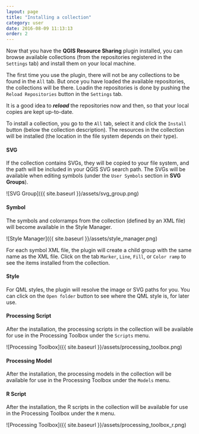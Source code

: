 ```yaml
---
layout: page
title: "Installing a collection"
category: user
date: 2016-08-09 11:13:13
order: 2
---
```

Now that you have the **QGIS Resource Sharing** plugin installed,
you can browse available collections (from the repositories
registered in the ```Settings``` tab) and install them on your
local machine.

The first time you use the plugin, there will not be any
collections to be found in the ``All`` tab.
But once you have loaded the available repositories, the
collections will be there.
Loadin the repositories is done by pushing the
``Reload Repositories`` button in the ``Settings`` tab.

It is a good idea to ***reload*** the repositories now and then,
so that your local copies are kept up-to-date.

To install a collection, you go to the ``All`` tab, select it
and click the ```Install``` button (below the collection
description).
The resources in the collection will be installed (the location
in the file system depends on their type).

#### SVG
If the collection contains SVGs, they will be copied to your file
system, and the path will be included in your QGIS SVG search path.
The SVGs will be available when editing symbols (under the
``User Symbols`` section in **SVG Groups**).

![SVG Group]({{ site.baseurl }}/assets/svg_group.png)
  
#### Symbol
The symbols and colorramps from the collection (defined by an XML 
file) will become available in the Style Manager. 

![Style Manager]({{ site.baseurl }}/assets/style_manager.png)

For each symbol XML file, the plugin will create a child group with the same
name as the XML file.
Click on the tab ```Marker```, ```Line```, ```Fill```, or ```Color ramp```
to see the items installed from the collection.
 
#### Style
For QML styles, the plugin will resolve the image or SVG paths for you.
You can click on the ```Open folder``` button to see where the QML style
is, for later use.

#### Processing Script
After the installation, the processing scripts in the collection will be 
available for use in the Processing Toolbox under the ```Scripts``` menu.

![Processing Toolbox]({{ site.baseurl }}/assets/processing_toolbox.png)

#### Processing Model
After the installation, the processing models in the collection will be 
available for use in the Processing Toolbox under the ```Models``` menu.

#### R Script
After the installation, the R scripts in the collection will be available for use
in the Processing Toolbox under the ```R``` menu.

![Processing Toolbox]({{ site.baseurl }}/assets/processing_toolbox_r.png)

